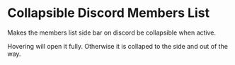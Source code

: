 # Collapsible Discord Members List

Makes the members list side bar on discord be collapsible when active.

Hovering will open it fully. Otherwise it is collaped to the side and out of the way.
